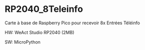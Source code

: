 # RP2040_8Teleinfo
Carte à base de Raspberry Pico pour recevoir 8x Entrées Téléinfo

HW: WeAct Studio RP2040 (2MB)

SW: MicroPython
